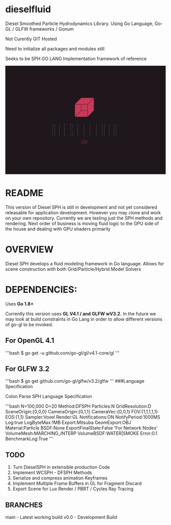 # dieselfluid
Diesel Smoothed Particle Hydrodynamics Library. Using Go Language, Go-GL / GLFW frameworks / Gonum

Not Curently GIT Hosted

Need to initialize all packages and modules still

Seeks to be SPH GO LANG Implementation framework of reference

![DieselFluid Go Logo](logo.png?raw=true "DieselFluid Go")


# README

This version of Diesel SPH is still in development and not yet considered releasable for application development. However you may clone and work on your own repository. Currently we are testing just the SPH methods and rendering.
Next order of business is moving fluid logic to the GPU side of the house and dealing with GPU shaders primarily

# OVERVIEW

Diesel SPH develops a fluid modeling framework in Go language. Allows for scene construction with both Grid/Particle/Hybrid Model Solvers

# DEPENDENCIES:

Uses <b>Go 1.8+</b>

Currently this version uses <b>GL V4.1 / and GLFW wV3.2.</b> In the future we may look at build constraints in Go Lang in order to allow different versions of go-gl to be invoked.

##  For OpenGL 4.1
'''bash
$ go get -u github.com/go-gl/gl/v4.1-core/gl
'''

##  For GLFW 3.2
'''bash
$ go get github.com/go-gl/glfw/v3.2/glfw
'''
###Language Specification

Colon Parse SPH Language Specification

'''bash
N=100,000
D=20
Method:DFSPH
Particles:N
GridResolution:D
SceneOrigin:{0,0,0}
CameraOrigin:{0,1,1}
CameraVec:{0,0,1}
FOV:{1,1,1,1,1}
EOS:{1,1}
Sampler:Voxel
Render:GL
Notifications:ON
NotifyPeriod:1000MS
Log:true
LogByteMax:1MB
Export:Mitsuba
GeomExport:OBJ
Material:Particle
BSDF:None
ExportFinalState:False 'For Network Nodes'
VolumeMesh:MARCHING_INTERP
VolumeBSDF:WATER|SMOKE
Error:0.1
BenchmarkLog:True
'''

##  TODO

1. Turn DieselSPH in extensible production Code
2. Implement WCSPH - DFSPH Methods
2. Serialize and compress animation Keyframes
3. Implement Multiple Frame Buffers in GL for Fragment Discard
4. Export Scene for Lux Render / PBRT / Cycles Ray Tracing

## BRANCHES

main - Latest working build
v0.0 - Development Build
